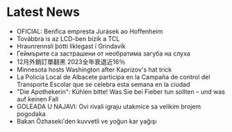 # Latest News
-  OFICIAL: Benfica empresta Jurásek ao Hoffenheim
-  Továbbra is az LCD-ben bízik a TCL
-  Hraunrennsli þótti líklegast í Grindavík
-  Геймърите са застрашени от необратима загуба на слуха
-  12月外銷訂單翻黑 2023全年衰退近16％
-  Minnesota hosts Washington after Kaprizov's hat trick
-  La Policía Local de Albacete participa en la Campaña de control del Transporte Escolar que se celebra esta semana en la ciudad
-  "Die Apothekerin": Kühlen bitte! Was Sie bei Fieber tun sollten – und was auf keinen Fall
-  GOLEADA U NAJAVI: Ovi rivali igraju utakmice sa velikim brojem pogodaka
-  Bakan Özhaseki'den kuvvetli ve yoğun kar yağışı
